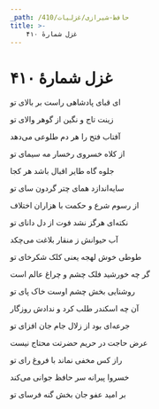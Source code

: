 ```yaml
---
_path: /حافظ-شیرازی/غزلیات/410
title: >-
    غزل شمارهٔ ۴۱۰
---
```

# غزل شمارهٔ ۴۱۰

<div class="b" id="bn1"><div class="m1"><p>ای قبای پادشاهی راست بر بالای تو</p></div>
<div class="m2"><p>زینت تاج و نگین از گوهر والای تو</p></div></div>
<div class="b" id="bn2"><div class="m1"><p>آفتاب فتح را هر دم طلوعی می‌دهد</p></div>
<div class="m2"><p>از کلاه خسروی رخسار مه سیمای تو</p></div></div>
<div class="b" id="bn3"><div class="m1"><p>جلوه گاه طایر اقبال باشد هر کجا</p></div>
<div class="m2"><p>سایه‌اندازد همای چتر گردون سای تو</p></div></div>
<div class="b" id="bn4"><div class="m1"><p>از رسوم شرع و حکمت با هزاران اختلاف</p></div>
<div class="m2"><p>نکته‌ای هرگز نشد فوت از دل دانای تو</p></div></div>
<div class="b" id="bn5"><div class="m1"><p>آب حیوانش ز منقار بلاغت می‌چکد</p></div>
<div class="m2"><p>طوطی خوش لهجه یعنی کلک شکرخای تو</p></div></div>
<div class="b" id="bn6"><div class="m1"><p>گر چه خورشید فلک چشم و چراغ عالم است</p></div>
<div class="m2"><p>روشنایی بخش چشم اوست خاک پای تو</p></div></div>
<div class="b" id="bn7"><div class="m1"><p>آن چه اسکندر طلب کرد و ندادش روزگار</p></div>
<div class="m2"><p>جرعه‌ای بود از زلال جام جان افزای تو</p></div></div>
<div class="b" id="bn8"><div class="m1"><p>عرض حاجت در حریم حضرتت محتاج نیست</p></div>
<div class="m2"><p>راز کس مخفی نماند با فروغ رای تو</p></div></div>
<div class="b" id="bn9"><div class="m1"><p>خسروا پیرانه سر حافظ جوانی می‌کند</p></div>
<div class="m2"><p>بر امید عفو جان بخش گنه فرسای تو</p></div></div>
